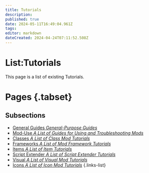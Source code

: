 ```yaml
---
title: Tutorials
description: 
published: true
date: 2024-05-11T16:49:04.961Z
tags: 
editor: markdown
dateCreated: 2024-04-24T07:11:52.508Z
---
```


# List:Tutorials
This page is a list of existing Tutorials.

# Pages {.tabset}
## Subsections
- [General Guides *General-Purpose Guides*](General)
- [Mod-Use *A List of Guides for Using and Troubleshooting Mods*](Mod-Use)
- [Classes *A List of Class Mod Tutorials*](Classes)
- [Frameworks *A List of Mod Framework Tutorials*](Mod-Frameworks)
- [Items *A List of Item Tutorials*](Items)
- [Script Extender *A List of Script Extender Tutorials*](ScriptExtender)
- [Visual *A List of Visual Mod Tutorials*](Visual)
- [Icons *A List of Icon Mod Tutorials*](Icons)
{.links-list}
